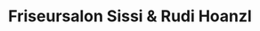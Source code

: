 ---
title: "Friseursalon Sissi & Rudi Hoanzl"
url: /eltendorf/friseursalon-sissi-und-rudi-hoanzl/
shop: Friseur
---